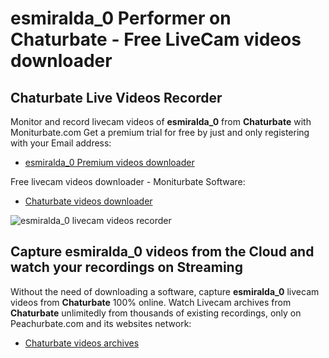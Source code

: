 # esmiralda_0 Performer on Chaturbate - Free LiveCam videos downloader

## Chaturbate Live Videos Recorder

Monitor and record livecam videos of **esmiralda_0** from **Chaturbate** with Moniturbate.com
Get a premium trial for free by just and only registering with your Email address:
* [esmiralda_0 Premium videos downloader](https://moniturbate.com/request-demo-licence-key.html)

Free livecam videos downloader - Moniturbate Software:
* [Chaturbate videos downloader](https://moniturbate.com/moniturbate-download-software.html)

![esmiralda_0 livecam videos recorder](https://peachurnet.com/templates/moniturbate-software.png)


## Capture esmiralda_0 videos from the Cloud and watch your recordings on Streaming

Without the need of downloading a software, capture **esmiralda_0** livecam videos from **Chaturbate** 100% online.
Watch Livecam archives from **Chaturbate** unlimitedly from thousands of existing recordings, only on Peachurbate.com and its websites network:
* [Chaturbate videos archives](https://peachurnet.com/)